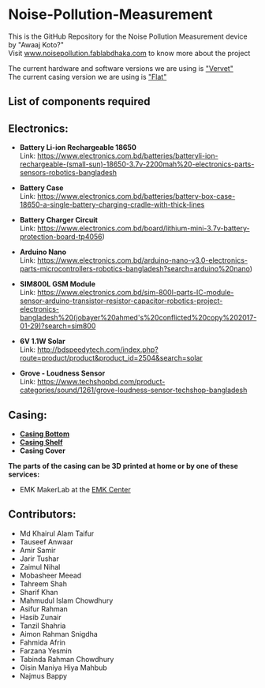 # Noise-Pollution-Measurement
This is the GitHub Repository for the Noise Pollution Measurement device by "Awaaj Koto?" \
Visit www.noisepollution.fablabdhaka.com to know more about the project

The current hardware and software versions we are using is ["Vervet"](https://github.com/AmirSamir92/Noise-Pollution-Measurement/tree/master/Hardware/Vervet) \
The current casing version we are using is ["Flat"](https://github.com/AmirSamir92/Noise-Pollution-Measurement/tree/master/Casing/Print_Ready/Flat)


## List of components required

## Electronics:

- **Battery Li-ion Rechargeable 18650** \
Link: https://www.electronics.com.bd/batteries/batteryli-ion-rechargeable-(small-sun)-18650-3.7v-2200mah%20-electronics-parts-sensors-robotics-bangladesh

- **Battery Case** \
Link: https://www.electronics.com.bd/batteries/battery-box-case-18650-a-single-battery-charging-cradle-with-thick-lines

- **Battery Charger Circuit** \
Link: https://www.electronics.com.bd/board/lithium-mini-3.7v-battery-protection-board-tp4056)

- **Arduino Nano** \
Link: https://www.electronics.com.bd/arduino-nano-v3.0-electronics-parts-microcontrollers-robotics-bangladesh?search=arduino%20nano)

- **SIM800L GSM Module** \
Link: https://www.electronics.com.bd/sim-800l-parts-IC-module-sensor-arduino-transistor-resistor-capacitor-robotics-project-electronics-bangladesh%20(jobayer%20ahmed's%20conflicted%20copy%202017-01-29)?search=sim800

- **6V 1.1W Solar** \
Link: http://bdspeedytech.com/index.php?route=product/product&product_id=2504&search=solar

- **Grove - Loudness Sensor** \
Link: https://www.techshopbd.com/product-categories/sound/1261/grove-loudness-sensor-techshop-bangladesh

## Casing:

- [**Casing Bottom**](https://github.com/AmirSamir92/Noise-Pollution-Measurement/blob/master/Casing/Print_Ready/Flat/3d%20model%20bottom.stl)
- [**Casing Shelf**](https://github.com/AmirSamir92/Noise-Pollution-Measurement/blob/master/Casing/Print_Ready/Flat/3d%20model%20top.stl)
- **Casing Cover** 

**The parts of the casing can be 3D printed at home or by one of these services:**

- EMK MakerLab at the [EMK Center](https://www.emkcenter.org/)

## Contributors:

- Md Khairul Alam Taifur
- Tauseef Anwaar
- Amir Samir
- Jarir Tushar
- Zaimul Nihal
- Mobasheer Meead
- Tahreem Shah
- Sharif Khan
- Mahmudul Islam Chowdhury
- Asifur Rahman
- Hasib Zunair
- Tanzil Shahria
- Aimon Rahman Snigdha
- Fahmida Afrin
- Farzana Yesmin
- Tabinda Rahman Chowdhury
- Oisin Maniya Hiya Mahbub
- Najmus Bappy
